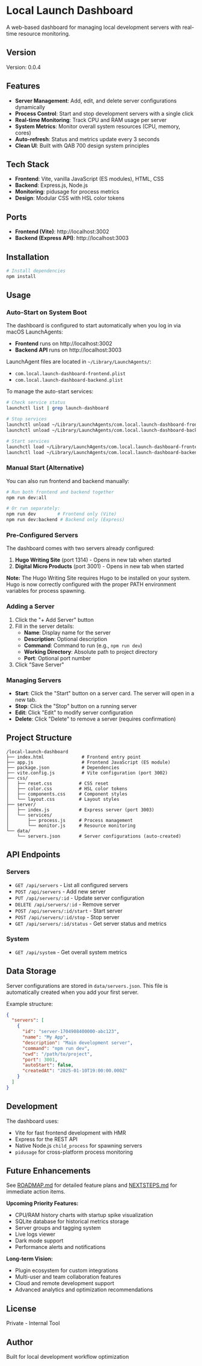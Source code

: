 # Local Launch Dashboard

A web-based dashboard for managing local development servers with real-time resource monitoring.

## Version

Version: 0.0.4

## Features

- **Server Management**: Add, edit, and delete server configurations dynamically
- **Process Control**: Start and stop development servers with a single click
- **Real-time Monitoring**: Track CPU and RAM usage per server
- **System Metrics**: Monitor overall system resources (CPU, memory, cores)
- **Auto-refresh**: Status and metrics update every 3 seconds
- **Clean UI**: Built with QAB 700 design system principles

## Tech Stack

- **Frontend**: Vite, vanilla JavaScript (ES modules), HTML, CSS
- **Backend**: Express.js, Node.js
- **Monitoring**: pidusage for process metrics
- **Design**: Modular CSS with HSL color tokens

## Ports

- **Frontend (Vite)**: http://localhost:3002
- **Backend (Express API)**: http://localhost:3003

## Installation

```bash
# Install dependencies
npm install
```

## Usage

### Auto-Start on System Boot

The dashboard is configured to start automatically when you log in via macOS LaunchAgents:

- **Frontend** runs on http://localhost:3002
- **Backend API** runs on http://localhost:3003

LaunchAgent files are located in `~/Library/LaunchAgents/`:
- `com.local.launch-dashboard-frontend.plist`
- `com.local.launch-dashboard-backend.plist`

To manage the auto-start services:

```bash
# Check service status
launchctl list | grep launch-dashboard

# Stop services
launchctl unload ~/Library/LaunchAgents/com.local.launch-dashboard-frontend.plist
launchctl unload ~/Library/LaunchAgents/com.local.launch-dashboard-backend.plist

# Start services
launchctl load ~/Library/LaunchAgents/com.local.launch-dashboard-frontend.plist
launchctl load ~/Library/LaunchAgents/com.local.launch-dashboard-backend.plist
```

### Manual Start (Alternative)

You can also run frontend and backend manually:

```bash
# Run both frontend and backend together
npm run dev:all

# Or run separately:
npm run dev        # Frontend only (Vite)
npm run dev:backend # Backend only (Express)
```

### Pre-Configured Servers

The dashboard comes with two servers already configured:
1. **Hugo Writing Site** (port 1314) - Opens in new tab when started
2. **Digital Micro Products** (port 3001) - Opens in new tab when started

**Note:** The Hugo Writing Site requires Hugo to be installed on your system. Hugo is now correctly configured with the proper PATH environment variables for process spawning.

### Adding a Server

1. Click the "+ Add Server" button
2. Fill in the server details:
   - **Name**: Display name for the server
   - **Description**: Optional description
   - **Command**: Command to run (e.g., `npm run dev`)
   - **Working Directory**: Absolute path to project directory
   - **Port**: Optional port number
3. Click "Save Server"

### Managing Servers

- **Start**: Click the "Start" button on a server card. The server will open in a new tab.
- **Stop**: Click the "Stop" button on a running server
- **Edit**: Click "Edit" to modify server configuration
- **Delete**: Click "Delete" to remove a server (requires confirmation)

## Project Structure

```
/local-launch-dashboard
├── index.html              # Frontend entry point
├── app.js                  # Frontend JavaScript (ES module)
├── package.json            # Dependencies
├── vite.config.js          # Vite configuration (port 3002)
├── css/
│   ├── reset.css          # CSS reset
│   ├── color.css          # HSL color tokens
│   ├── components.css     # Component styles
│   └── layout.css         # Layout styles
├── server/
│   ├── index.js           # Express server (port 3003)
│   └── services/
│       ├── process.js     # Process management
│       └── monitor.js     # Resource monitoring
└── data/
    └── servers.json       # Server configurations (auto-created)
```

## API Endpoints

### Servers

- `GET /api/servers` - List all configured servers
- `POST /api/servers` - Add new server
- `PUT /api/servers/:id` - Update server configuration
- `DELETE /api/servers/:id` - Remove server
- `POST /api/servers/:id/start` - Start server
- `POST /api/servers/:id/stop` - Stop server
- `GET /api/servers/:id/status` - Get server status and metrics

### System

- `GET /api/system` - Get overall system metrics

## Data Storage

Server configurations are stored in `data/servers.json`. This file is automatically created when you add your first server.

Example structure:
```json
{
  "servers": [
    {
      "id": "server-1704908400000-abc123",
      "name": "My App",
      "description": "Main development server",
      "command": "npm run dev",
      "cwd": "/path/to/project",
      "port": 3001,
      "autoStart": false,
      "createdAt": "2025-01-10T19:00:00.000Z"
    }
  ]
}
```

## Development

The dashboard uses:
- Vite for fast frontend development with HMR
- Express for the REST API
- Native Node.js `child_process` for spawning servers
- `pidusage` for cross-platform process monitoring

## Future Enhancements

See [ROADMAP.md](ROADMAP.md) for detailed feature plans and [NEXTSTEPS.md](NEXTSTEPS.md) for immediate action items.

**Upcoming Priority Features:**
- CPU/RAM history charts with startup spike visualization
- SQLite database for historical metrics storage
- Server groups and tagging system
- Live logs viewer
- Dark mode support
- Performance alerts and notifications

**Long-term Vision:**
- Plugin ecosystem for custom integrations
- Multi-user and team collaboration features
- Cloud and remote development support
- Advanced analytics and optimization recommendations

## License

Private - Internal Tool

## Author

Built for local development workflow optimization
